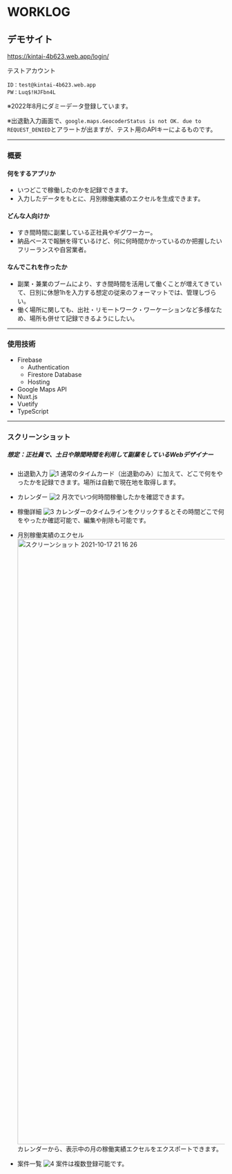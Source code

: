 # WORKLOG

## デモサイト
https://kintai-4b623.web.app/login/

テストアカウント
```
ID：test@kintai-4b623.web.app
PW：Luq$!HJFbn4L
```
※2022年8月にダミーデータ登録しています。

※出退勤入力画面で、`google.maps.GeocoderStatus is not OK. due to REQUEST_DENIED`とアラートが出ますが、テスト用のAPIキーによるものです。

---

### 概要

#### 何をするアプリか
- いつどこで稼働したのかを記録できます。
- 入力したデータをもとに、月別稼働実績のエクセルを生成できます。

#### どんな人向けか
- すき間時間に副業している正社員やギグワーカー。
- 納品ベースで報酬を得ているけど、何に何時間かかっているのか把握したいフリーランスや自営業者。

#### なんでこれを作ったか
- 副業・兼業のブームにより、すき間時間を活用して働くことが増えてきていて、日別に休憩1hを入力する想定の従来のフォーマットでは、管理しづらい。
- 働く場所に関しても、出社・リモートワーク・ワーケーションなど多様なため、場所も併せて記録できるようにしたい。

---

### 使用技術
- Firebase
	- Authentication
	- Firestore Database
	- Hosting
- Google Maps API
- Nuxt.js
- Vuetify
- TypeScript

---

### スクリーンショット

##### 想定：正社員で、土日や隙間時間を利用して副業をしているWebデザイナー

- 出退勤入力
  ![1](https://user-images.githubusercontent.com/25876135/137626976-c99cb420-8dae-4a50-bc77-e93f6557e847.png)
  通常のタイムカード（出退勤のみ）に加えて、どこで何をやったかを記録できます。場所は自動で現在地を取得します。

- カレンダー
  ![2](https://user-images.githubusercontent.com/25876135/137627025-9a105663-51aa-4537-972b-ef807da4b4f0.png)
  月次でいつ何時間稼働したかを確認できます。

- 稼働詳細
  ![3](https://user-images.githubusercontent.com/25876135/137627069-67721823-e30e-424e-9174-f1a670c8a3c8.png)
  カレンダーのタイムラインをクリックするとその時間どこで何をやったか確認可能で、編集や削除も可能です。

- 月別稼働実績のエクセル
  <img width="1400" alt="スクリーンショット 2021-10-17 21 16 26" src="https://user-images.githubusercontent.com/25876135/137627104-179fbf92-21f6-4592-b7a2-e11005658bd8.png">
  カレンダーから、表示中の月の稼働実績エクセルをエクスポートできます。

- 案件一覧
  ![4](https://user-images.githubusercontent.com/25876135/137627445-cfb722ff-f671-4333-b2f1-68be38ccce02.png)
  案件は複数登録可能です。


